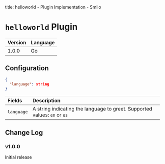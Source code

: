 title: helloworld - Plugin Implementation - Smilo

# `helloworld` Plugin

| Version | Language |
|:--------|:---------|
| 1.0.0   | Go       |

## Configuration

```json
{
  "language": string
}
```

| Fields     | Description                                                              |
|:-----------|:-------------------------------------------------------------------------|
| `language` | A string indicating the language to greet. Supported values: `en` or `es` |

## Change Log

### v1.0.0

Initial release
